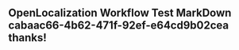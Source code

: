 <properties
ms.topic="hero-topic"
ms.test1="hero-topic"
ms.test2="test"/>

## OpenLocalization Workflow Test MarkDown cabaac66-4b62-471f-92ef-e64cd9b02cea thanks!
